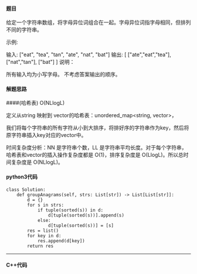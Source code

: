 #### 题目

给定一个字符串数组，将字母异位词组合在一起。字母异位词指字母相同，但排列不同的字符串。

示例:

输入: ["eat", "tea", "tan", "ate", "nat", "bat"]
输出:
[
  ["ate","eat","tea"],
  ["nat","tan"],
  ["bat"]
]
说明：

所有输入均为小写字母。
不考虑答案输出的顺序。



#### 解题思路

####(哈希表) O(NLlogL)

定义从string 映射到 vector<string>的哈希表：unordered_map<string, vector<string>>，

我们将每个字符串的所有字符从小到大排序，将排好序的字符串作为key，然后将原字符串插入key对应的vector<string>中。

时间复杂度分析：NN 是字符串个数，LL 是字符串平均长度。对于每个字符串，哈希表和vector的插入操作复杂度都是 O(1)，排序复杂度是 O(LlogL)。所以总时间复杂度是 O(NLlogL)。



#### python3代码

```
class Solution:
    def groupAnagrams(self, strs: List[str]) -> List[List[str]]:
        d = {}
        for s in strs:
            if tuple(sorted(s)) in d:
                d[tuple(sorted(s))].append(s)
            else:
                d[tuple(sorted(s))] = [s]
        res = list()
        for key in d:
            res.append(d[key])
        return res
```



****

#### C++代码

```

```

